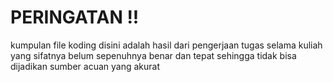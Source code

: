 # PERINGATAN  !!
kumpulan file koding disini adalah hasil dari pengerjaan tugas selama kuliah yang sifatnya belum sepenuhnya benar dan tepat sehingga tidak bisa dijadikan sumber acuan yang akurat
